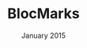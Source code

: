 ---
layout: default
modal-id: 1
date: January 2015
title: BlocMarks
img: bloc-marks.png
client: Bloc
category: Rails Social App
app-url: https://blocmarks-jh.herokuapp.com
github: https://github.com/jenhaines/blocmarks
description: Blocmarks allows a user to bookmark URLs via email, peruse other user's bookmarks and maintain a personal index of categorized bookmarks.
---